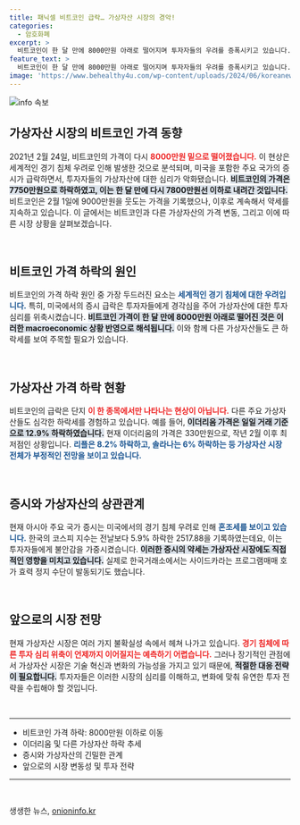 ```yaml
---
title: 패닉셀 비트코인 급락… 가상자산 시장의 경악!
categories:
  - 암호화폐
excerpt: >
  비트코인이 한 달 만에 8000만원 아래로 떨어지며 투자자들의 우려를 증폭시키고 있습니다. 미국 증시 급락이 여파로, 이더리움과 리플 등 주요 가상자산들도 큰 폭으로 하락세를 보이고 있습니다.
feature_text: >
  비트코인이 한 달 만에 8000만원 아래로 떨어지며 투자자들의 우려를 증폭시키고 있습니다. 미국 증시 급락이 여파로, 이더리움과 리플 등 주요 가상자산들도 큰 폭으로 하락세를 보이고 있습니다.
image: 'https://www.behealthy4u.com/wp-content/uploads/2024/06/koreanews.jpg'
---
```


<p><img src="https://www.behealthy4u.com/wp-content/uploads/2024/06/koreanews.jpg" alt="info 속보" /></p>

<h2 data-ke-size="size26">가상자산 시장의 비트코인 가격 동향</h2>

<p data-ke-size="size16">2021년 2월 24일, 비트코인의 가격이 다시 <b><span style="color: #ee2323;">8000만원 밑으로 떨어졌습니다.</span></b> 이 현상은 세계적인 경기 침체 우려로 인해 발생한 것으로 분석되며, 미국을 포함한 주요 국가의 증시가 급락하면서, 투자자들의 가상자산에 대한 심리가 악화됐습니다. <b><span style="background-color: #21538527;">비트코인의 가격은 7750만원으로 하락하였고, 이는 한 달 만에 다시 7800만원선 이하로 내려간 것입니다.</span></b> 비트코인은 2월 1일에 9000만원을 웃도는 가격을 기록했으나, 이후로 계속해서 약세를 지속하고 있습니다. 이 글에서는 비트코인과 다른 가상자산의 가격 변동, 그리고 이에 따른 시장 상황을 살펴보겠습니다.</p>

<p data-ke-size="size16">&nbsp;</p>

<h2 data-ke-size="size26">비트코인 가격 하락의 원인</h2>

<p data-ke-size="size16">비트코인의 가격 하락 원인 중 가장 두드러진 요소는 <b><span style="color: #1a5490;">세계적인 경기 침체에 대한 우려입니다.</span></b> 특히, 미국에서의 증시 급락은 투자자들에게 경각심을 주어 가상자산에 대한 투자 심리를 위축시켰습니다. <b><span style="background-color: #21538527;">비트코인 가격이 한 달 만에 8000만원 아래로 떨어진 것은 이러한 macroeconomic 상황 반영으로 해석됩니다.</span></b> 이와 함께 다른 가상자산들도 큰 하락세를 보여 주목할 필요가 있습니다.</p>

<p data-ke-size="size16">&nbsp;</p>

<h2 data-ke-size="size26">가상자산 가격 하락 현황</h2>

<p data-ke-size="size16">비트코인의 급락은 단지 <b><span style="color: #ee2323;">이 한 종목에서만 나타나는 현상이 아닙니다.</span></b> 다른 주요 가상자산들도 심각한 하락세를 경험하고 있습니다. 예를 들어, <b><span style="background-color: #21538527;">이더리움 가격은 일일 거래 기준으로 12.9% 하락하였습니다.</span></b> 현재 이더리움의 가격은 330만원으로, 작년 2월 이후 최저점인 상황입니다. <b><span style="color: #1a5490;">리플은 8.2% 하락하고, 솔라나는 6% 하락하는 등 가상자산 시장 전체가 부정적인 전망을 보이고 있습니다.</span></b></p>

<p data-ke-size="size16">&nbsp;</p>

<h2 data-ke-size="size26">증시와 가상자산의 상관관계</h2>

<p data-ke-size="size16">현재 아시아 주요 국가 증시는 미국에서의 경기 침체 우려로 인해 <b><span style="color: #1a5490;">혼조세를 보이고 있습니다.</span></b> 한국의 코스피 지수는 전날보다 5.9% 하락한 2517.88을 기록하였는데요, 이는 투자자들에게 불안감을 가중시켰습니다. <b><span style="background-color: #21538527;">이러한 증시의 약세는 가상자산 시장에도 직접적인 영향을 미치고 있습니다.</span></b> 실제로 한국거래소에서는 사이드카라는 프로그램매매 호가 효력 정지 수단이 발동되기도 했습니다.</p>

<p data-ke-size="size16">&nbsp;</p>

<h2 data-ke-size="size26">앞으로의 시장 전망</h2>

<p data-ke-size="size16">현재 가상자산 시장은 여러 가지 불확실성 속에서 헤쳐 나가고 있습니다. <b><span style="color: #ee2323;">경기 침체에 따른 투자 심리 위축이 언제까지 이어질지는 예측하기 어렵습니다.</span></b> 그러나 장기적인 관점에서 가상자산 시장은 기술 혁신과 변화의 가능성을 가지고 있기 때문에, <b><span style="background-color: #21538527;">적절한 대응 전략이 필요합니다.</span></b> 투자자들은 이러한 시장의 심리를 이해하고, 변화에 맞춰 유연한 투자 전략을 수립해야 할 것입니다.</p>

<p data-ke-size="size16">&nbsp;</p>

<hr>

<ul>
    <li>비트코인 가격 하락: 8000만원 이하로 이동</li>
    <li>이더리움 및 다른 가상자산 하락 추세</li>
    <li>증시와 가상자산의 긴밀한 관계</li>
    <li>앞으로의 시장 변동성 및 투자 전략</li>
</ul>

<hr>

<p data-ke-size="size16">&nbsp;</p>
생생한 뉴스, <a href="https://onioninfo.kr" rel="dofollow">onioninfo.kr</a>


